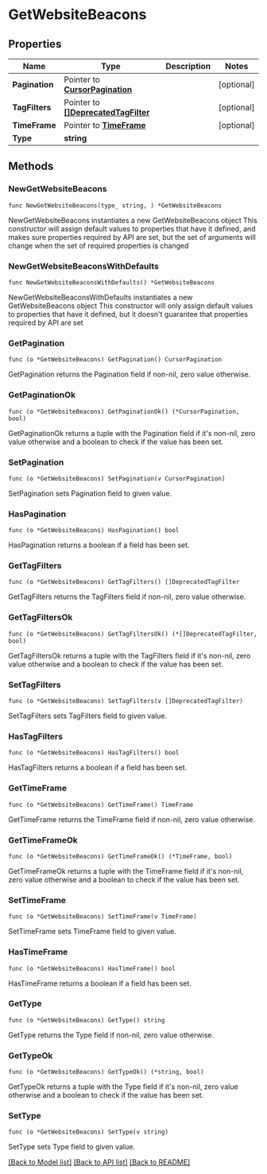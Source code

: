 # GetWebsiteBeacons

## Properties

Name | Type | Description | Notes
------------ | ------------- | ------------- | -------------
**Pagination** | Pointer to [**CursorPagination**](CursorPagination.md) |  | [optional] 
**TagFilters** | Pointer to [**[]DeprecatedTagFilter**](DeprecatedTagFilter.md) |  | [optional] 
**TimeFrame** | Pointer to [**TimeFrame**](TimeFrame.md) |  | [optional] 
**Type** | **string** |  | 

## Methods

### NewGetWebsiteBeacons

`func NewGetWebsiteBeacons(type_ string, ) *GetWebsiteBeacons`

NewGetWebsiteBeacons instantiates a new GetWebsiteBeacons object
This constructor will assign default values to properties that have it defined,
and makes sure properties required by API are set, but the set of arguments
will change when the set of required properties is changed

### NewGetWebsiteBeaconsWithDefaults

`func NewGetWebsiteBeaconsWithDefaults() *GetWebsiteBeacons`

NewGetWebsiteBeaconsWithDefaults instantiates a new GetWebsiteBeacons object
This constructor will only assign default values to properties that have it defined,
but it doesn't guarantee that properties required by API are set

### GetPagination

`func (o *GetWebsiteBeacons) GetPagination() CursorPagination`

GetPagination returns the Pagination field if non-nil, zero value otherwise.

### GetPaginationOk

`func (o *GetWebsiteBeacons) GetPaginationOk() (*CursorPagination, bool)`

GetPaginationOk returns a tuple with the Pagination field if it's non-nil, zero value otherwise
and a boolean to check if the value has been set.

### SetPagination

`func (o *GetWebsiteBeacons) SetPagination(v CursorPagination)`

SetPagination sets Pagination field to given value.

### HasPagination

`func (o *GetWebsiteBeacons) HasPagination() bool`

HasPagination returns a boolean if a field has been set.

### GetTagFilters

`func (o *GetWebsiteBeacons) GetTagFilters() []DeprecatedTagFilter`

GetTagFilters returns the TagFilters field if non-nil, zero value otherwise.

### GetTagFiltersOk

`func (o *GetWebsiteBeacons) GetTagFiltersOk() (*[]DeprecatedTagFilter, bool)`

GetTagFiltersOk returns a tuple with the TagFilters field if it's non-nil, zero value otherwise
and a boolean to check if the value has been set.

### SetTagFilters

`func (o *GetWebsiteBeacons) SetTagFilters(v []DeprecatedTagFilter)`

SetTagFilters sets TagFilters field to given value.

### HasTagFilters

`func (o *GetWebsiteBeacons) HasTagFilters() bool`

HasTagFilters returns a boolean if a field has been set.

### GetTimeFrame

`func (o *GetWebsiteBeacons) GetTimeFrame() TimeFrame`

GetTimeFrame returns the TimeFrame field if non-nil, zero value otherwise.

### GetTimeFrameOk

`func (o *GetWebsiteBeacons) GetTimeFrameOk() (*TimeFrame, bool)`

GetTimeFrameOk returns a tuple with the TimeFrame field if it's non-nil, zero value otherwise
and a boolean to check if the value has been set.

### SetTimeFrame

`func (o *GetWebsiteBeacons) SetTimeFrame(v TimeFrame)`

SetTimeFrame sets TimeFrame field to given value.

### HasTimeFrame

`func (o *GetWebsiteBeacons) HasTimeFrame() bool`

HasTimeFrame returns a boolean if a field has been set.

### GetType

`func (o *GetWebsiteBeacons) GetType() string`

GetType returns the Type field if non-nil, zero value otherwise.

### GetTypeOk

`func (o *GetWebsiteBeacons) GetTypeOk() (*string, bool)`

GetTypeOk returns a tuple with the Type field if it's non-nil, zero value otherwise
and a boolean to check if the value has been set.

### SetType

`func (o *GetWebsiteBeacons) SetType(v string)`

SetType sets Type field to given value.



[[Back to Model list]](../README.md#documentation-for-models) [[Back to API list]](../README.md#documentation-for-api-endpoints) [[Back to README]](../README.md)


